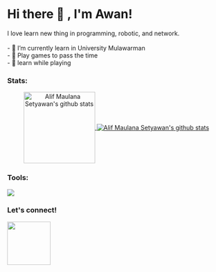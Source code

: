 # Hi there 👋 , I'm Awan!
I love learn new thing in programming, robotic, and network.  
<br>- 🔭 I’m currently learn in University Mulawarman
<br>- 👾 Play games to pass the time
<br>- 👻 learn while playing

### Stats:    
<p align='center'>
   <a href="https://github.com/awansetyawan/">
   <img align="center" src="https://github-readme-stats.vercel.app/api?username=awansetyawan&hide=issues&count_private=true&show_icons=true" alt="Alif Maulana Setyawan's github stats" height=165/>
   </a>
   <a href="https://github.com/awansetyawan/">
   <img align="center" src="https://github-readme-stats.vercel.app/api/top-langs/?username=awansetyawan&layout=compact" alt="Alif Maulana Setyawan's github stats"/>
   </a>
</p>

### Tools:
<p>
    <img src="https://img.shields.io/badge/Text%20Editor-Visual%20Studio%20Code-blue?&logo=visual%20studio%20code&logoColor=blue" />
</p>

### Let's connect!
<p>
    <a href="https://www.instagram.com/awanxx_/"><img src="https://cdn.kibrispdr.org/data/752/logo-ig-vector-png-32.png" height=100 /></a>
</p>
